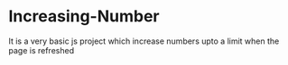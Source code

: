 # Increasing-Number
It is a very basic js project which increase numbers upto a limit when the page is refreshed
